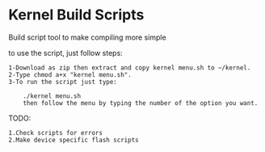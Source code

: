 Kernel Build Scripts
============

Build script tool to make compiling more simple

to use the script, just follow steps:

    1-Download as zip then extract and copy kernel menu.sh to ~/kernel.
    2-Type chmod a+x "kernel menu.sh".
    3-To run the script just type:
    
        ./kernel menu.sh
        then follow the menu by typing the number of the option you want.

TODO: 

    1.Check scripts for errors
    2.Make device specific flash scripts

